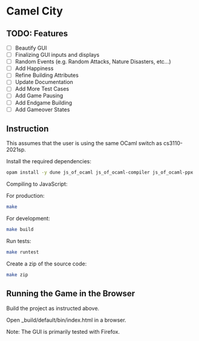 # Camel City

## TODO: Features

* [ ] Beautify GUI
* [ ] Finalizing GUI inputs and displays
* [ ] Random Events (e.g. Random Attacks, Nature Disasters, etc...)
* [ ] Add Happiness
* [ ] Refine Building Attributes
* [ ] Update Documentation
* [ ] Add More Test Cases
* [ ] Add Game Pausing
* [ ] Add Endgame Building
* [ ] Add Gameover States

## Instruction

This assumes that the user is using the same OCaml switch as cs3110-2021sp.

Install the required dependencies:

```bash
opam install -y dune js_of_ocaml js_of_ocaml-compiler js_of_ocaml-ppx
```
  
Compiling to JavaScript:

For production:

```bash
make
```

For development: 

```bash
make build
```

Run tests:

```bash
make runtest
```

Create a zip of the source code:

```bash
make zip
```

## Running the Game in the Browser

Build the project as instructed above.

Open _build/default/bin/index.html in a browser.

Note: The GUI is primarily tested with Firefox.
